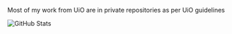 Most of my work from UiO are in private repositories as per UiO guidelines

![GitHub Stats](https://github-readme-stats.vercel.app/api?username=aksel-os&theme=blue-green&show_icons=true&hide_border=true&count_private=true)
